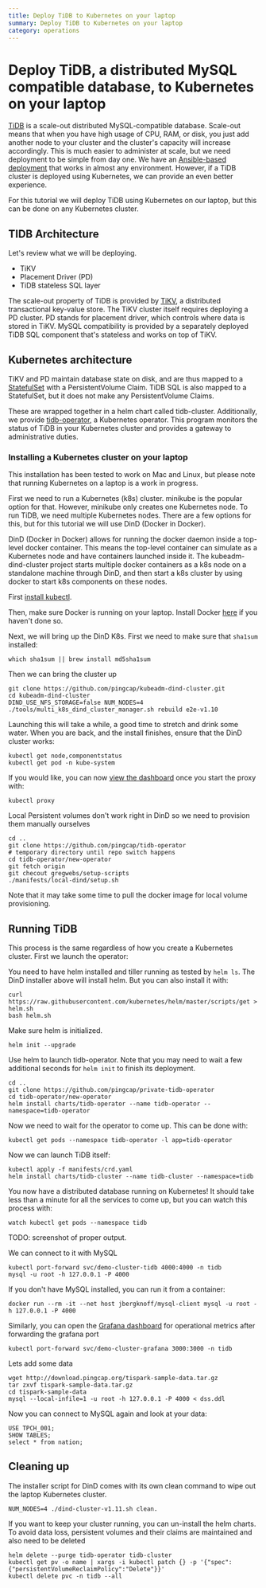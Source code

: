 ```yaml
---
title: Deploy TiDB to Kubernetes on your laptop
summary: Deploy TiDB to Kubernetes on your laptop
category: operations
---
```



# Deploy TiDB, a distributed MySQL compatible database, to Kubernetes on your laptop

[TiDB](www.pingcap.com) is a scale-out distributed MySQL-compatible database.
Scale-out means that when you have high usage of CPU, RAM, or disk, you just add another node to your cluster and the cluster's capacity will increase accordingly.
This is much easier to administer at scale, but we need deployment to be simple from day one. We have an [Ansible-based deployment](https://www.pingcap.com/docs/op-guide/ansible-deployment/) that works in almost any environment. However, if a TiDB cluster is deployed using Kubernetes, we can provide an even better experience.

For this tutorial we will deploy TiDB using Kubernetes on our laptop, but this can be done on any Kubernetes cluster.


## TIDB Architecture

Let's review what we will be deploying.

* TiKV
* Placement Driver (PD)
* TiDB stateless SQL layer

The scale-out property of TiDB is provided by [TiKV](https://github.com/pingcap/tikv), a distributed transactional key-value store.
The TiKV cluster itself requires deploying a PD cluster. PD stands for placement driver, which controls where data is stored in TiKV.
MySQL compatibility is provided by a separately deployed TiDB SQL component that's stateless and works on top of TiKV.


## Kubernetes architecture

TiKV and PD maintain database state on disk, and are thus mapped to a [StatefulSet]() with a PersistentVolume Claim.
TiDB SQL is also mapped to a StatefulSet, but it does not make any PersistentVolume Claims.

These are wrapped together in a helm chart called tidb-cluster.
Additionally, we provide [tidb-operator](), a Kubernetes operator. This program monitors the status of TiDB in your Kubernetes cluster and provides a gateway to administrative duties.


### Installing a Kubernetes cluster on your laptop

This installation has been tested to work on Mac and Linux, but please note that running Kubernetes on a laptop is a work in progress.

First we need to run a Kubernetes (k8s) cluster. minikube is the popular option for that. However, minikube only creates one Kubernetes node. To run TiDB, we need multiple Kubernetes nodes. There are a few options for this, but for this tutorial we will use DinD (Docker in Docker).

DinD (Docker in Docker) allows for running the docker daemon inside a top-level docker container. This means the top-level container can simulate as a Kubernetes node and have containers launched inside it. The kubeadm-
dind-cluster project starts multiple docker containers as a k8s node on a standalone machine through DinD, and then start a k8s cluster by using docker to start k8s components on these nodes.

First [install kubectl](https://kubernetes.io/docs/tasks/tools/install-kubectl/).

Then, make sure Docker is running on your laptop. Install Docker [here](https://docs.docker.com/install/) if you haven't done so.

Next, we will bring up the DinD K8s. First we need to make sure that `sha1sum` installed:

    which sha1sum || brew install md5sha1sum

Then we can bring the cluster up

    git clone https://github.com/pingcap/kubeadm-dind-cluster.git
    cd kubeadm-dind-cluster
    DIND_USE_NFS_STORAGE=false NUM_NODES=4 ./tools/multi_k8s_dind_cluster_manager.sh rebuild e2e-v1.10

Launching this will take a while, a good time to stretch and drink some water.
When you are back, and the install finishes, ensure that the DinD cluster works:

    kubectl get node,componentstatus 
    kubectl get pod -n kube-system

If you would like, you can now [view the dashboard](http://localhost:8001/api/v1/namespaces/kube-system/services/kubernetes-dashboard/proxy/) once you start the proxy with:

    kubectl proxy

Local Persistent volumes don't work right in DinD so we need to provision them manually ourselves

    cd ..
    git clone https://github.com/pingcap/tidb-operator
    # temporary directory until repo switch happens
    cd tidb-operator/new-operator
    git fetch origin
    git checout gregwebs/setup-scripts
    ./manifests/local-dind/setup.sh

Note that it may take some time to pull the docker image for local volume provisioning.

## Running TiDB

This process is the same regardless of how you create a Kubernetes cluster. First we launch the operator:

You need to have helm installed and tiller running as tested by `helm ls`. The DinD installer above will install helm. But you can also install it with:

    curl https://raw.githubusercontent.com/kubernetes/helm/master/scripts/get > helm.sh
    bash helm.sh

Make sure helm is initialized.

    helm init --upgrade

Use helm to launch tidb-operator. Note that you may need to wait a few additional seconds for `helm init` to finish its deployment.

    cd ..
    git clone https://github.com/pingcap/private-tidb-operator
    cd tidb-operator/new-operator
    helm install charts/tidb-operator --name tidb-operator --namespace=tidb-operator

Now we need to wait for the operator to come up. This can be done with:

    kubectl get pods --namespace tidb-operator -l app=tidb-operator

Now we can launch TiDB itself:

    kubectl apply -f manifests/crd.yaml
    helm install charts/tidb-cluster --name tidb-cluster --namespace=tidb

You now have a distributed database running on Kubernetes! It should take less than a minute for all the services to come up, but you can watch this process with:

    watch kubectl get pods --namespace tidb

TODO: screenshot of proper output.

We can connect to it with MySQL

    kubectl port-forward svc/demo-cluster-tidb 4000:4000 -n tidb
    mysql -u root -h 127.0.0.1 -P 4000

If you don't have MySQL installed, you can run it from a container:

    docker run --rm -it --net host jbergknoff/mysql-client mysql -u root -h 127.0.0.1 -P 4000

Similarly, you can open the [Grafana dashboard](http://localhost:3000/dashboard/db/tidb-cluster-pd) for operational metrics after forwarding the grafana port

    kubectl port-forward svc/demo-cluster-grafana 3000:3000 -n tidb


Lets add some data

	wget http://download.pingcap.org/tispark-sample-data.tar.gz
	tar zxvf tispark-sample-data.tar.gz
	cd tispark-sample-data
	mysql --local-infile=1 -u root -h 127.0.0.1 -P 4000 < dss.ddl

Now you can connect to MySQL again and look at your data:

	USE TPCH_001;
	SHOW TABLES;
	select * from nation;


## Cleaning up

The installer script for DinD comes with its own clean command to wipe out the laptop Kubernetes cluster.

    NUM_NODES=4 ./dind-cluster-v1.11.sh clean.

If you want to keep your cluster running, you can un-install the helm charts.
To avoid data loss, persistent volumes and their claims are maintained and also need to be deleted

    helm delete --purge tidb-operator tidb-cluster
    kubectl get pv -o name | xargs -i kubectl patch {} -p '{"spec":{"persistentVolumeReclaimPolicy":"Delete"}}'
    kubectl delete pvc -n tidb --all
